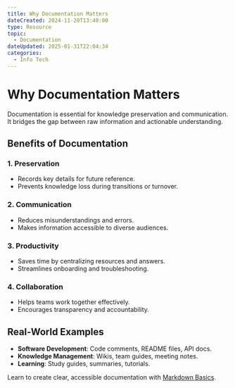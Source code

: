 ```yaml
---
title: Why Documentation Matters
dateCreated: 2024-11-20T13:40:00
type: Resource
topic: 
  - Documentation
dateUpdated: 2025-01-31T22:04:34
categories:
  - Info Tech
---
```


# Why Documentation Matters

Documentation is essential for knowledge preservation and communication. It bridges the gap between raw information and actionable understanding.

## Benefits of Documentation
### 1. **Preservation**
- Records key details for future reference.
- Prevents knowledge loss during transitions or turnover.

### 2. **Communication**
- Reduces misunderstandings and errors.
- Makes information accessible to diverse audiences.

### 3. **Productivity**
- Saves time by centralizing resources and answers.
- Streamlines onboarding and troubleshooting.

### 4. **Collaboration**
- Helps teams work together effectively.
- Encourages transparency and accountability.

## Real-World Examples
- **Software Development**: Code comments, README files, API docs.
- **Knowledge Management**: Wikis, team guides, meeting notes.
- **Learning**: Study guides, summaries, tutorials.

Learn to create clear, accessible documentation with [Markdown Basics](./md-basics.md).
